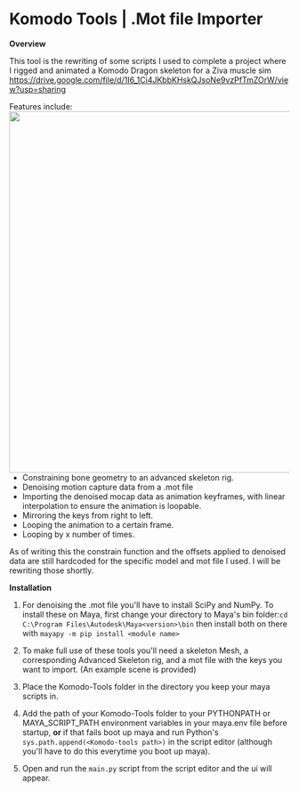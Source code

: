 
# Komodo Tools | .Mot file Importer
 
**Overview**


This tool is the rewriting of some scripts I used to complete a project where I rigged and animated a Komodo Dragon skeleton for a Ziva muscle sim https://drive.google.com/file/d/1I6_1Ci4JKbbKHskQJsoNe9vzPfTmZOrW/view?usp=sharing 

Features include:                                                                                                     <img src = "https://github.com/Paul-Merzliakov/Komodo-Tools/assets/88568775/219d922e-5699-4c3b-81bc-401c2b20c2d0"  height = "650" align = "right">
  - Constraining bone geometry to an advanced skeleton rig.                                                                              
  - Denoising  motion capture data from a .mot file
  - Importing the denoised mocap data as animation keyframes, with linear interpolation to ensure the animation is loopable.            
  - Mirroring the keys from right to left. 
  - Looping the animation to a certain frame.
  - Looping by  x number of times. 

As of writing this the constrain function and the offsets applied to denoised data are still hardcoded for the specific model and mot file I used. I will be rewriting those shortly.

**Installation**


  1. For denoising the .mot file you'll have to install SciPy and NumPy. To install these on Maya, first change your directory to Maya's bin folder:`cd C:\Program Files\Autodesk\Maya<version>\bin` then install both on there with `mayapy -m pip install <module name>`

  2. To make full use of these tools you'll need a skeleton Mesh, a corresponding Advanced Skeleton rig, and a mot file with the keys you want to import. (An example scene is provided)
   
  3. Place the Komodo-Tools folder in the directory you keep your maya scripts in.
    
  4. Add the path of your Komodo-Tools folder to your PYTHONPATH or MAYA_SCRIPT_PATH environment variables in your maya.env file before startup, **or** if that fails boot up maya and run Python's `sys.path.append(<Komodo-tools path>)` in the script editor (although you'll have to do this everytime you boot up maya).  

  5. Open and run the `main.py` script from the script editor and the ui will appear. 

